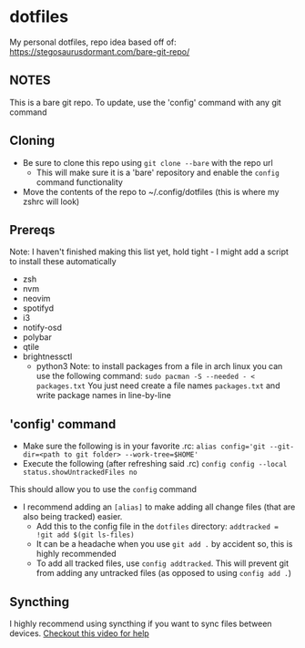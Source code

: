 # dotfiles
My personal dotfiles, repo idea based off of: https://stegosaurusdormant.com/bare-git-repo/

## NOTES
This is a bare git repo. To update, use the 'config' command with any git command

## Cloning
* Be sure to clone this repo using `git clone --bare` with the repo url
    * This will make sure it is a 'bare' repository and enable the `config` command functionality
* Move the contents of the repo to ~/.config/dotfiles (this is where my zshrc will look)

## Prereqs
Note: I haven't finished making this list yet, hold tight
    - I might add a script to install these automatically
* zsh
* nvm
* neovim
* spotifyd
* i3
* notify-osd
* polybar
* qtile
* brightnessctl
    - python3
Note: to install packages from a file in arch linux you can use the following command:
`sudo pacman -S --needed - < packages.txt`
You just need create a file names `packages.txt` and write package names in line-by-line

## 'config' command
* Make sure the following is in your favorite .rc:
    `alias config='git --git-dir=<path to git folder> --work-tree=$HOME'`
* Execute the following (after refreshing said .rc)
    `config config --local status.showUntrackedFiles no`

This should allow you to use the `config` command
* I recommend adding an `[alias]` to make adding all change files (that are also being tracked) easier.
    * Add this to the config file in the `dotfiles` directory: `addtracked = !git add $(git ls-files)`
    * It can be a headache when you use `git add .` by accident so, this is highly recommended
    * To add all tracked files, use `config addtracked`. This will prevent git from adding any untracked files (as opposed to using `config add .`)

## Syncthing
I highly recommend using syncthing if you want to sync files between devices. [Checkout this video for help](https://www.youtube.com/watch?v=PSx-BkMOPF4)
